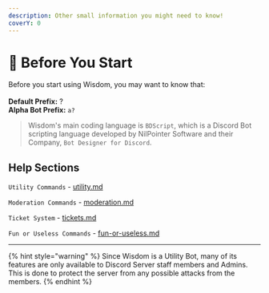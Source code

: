 ```yaml
---
description: Other small information you might need to know!
coverY: 0
---
```


# 🛑 Before You Start

Before you start using Wisdom, you may want to know that:\
\
**Default Prefix:** ?\
**Alpha Bot Prefix:** `a?`

> Wisdom's main coding language is `BDScript`, which is a Discord Bot scripting language developed by NilPointer Software and their Company, `Bot Designer for Discord`.&#x20;

## Help Sections

`Utility Commands` - [utility.md](utility.md "mention")

`Moderation Commands` - [moderation.md](moderation.md "mention")

`Ticket System` - [tickets.md](tickets.md "mention")

`Fun or Useless Commands` - [fun-or-useless.md](fun-or-useless.md "mention")

***

{% hint style="warning" %}
Since Wisdom is a Utility Bot, many of its features are only available to Discord Server staff members and Admins. This is done to protect the server from any possible attacks from the members.
{% endhint %}
